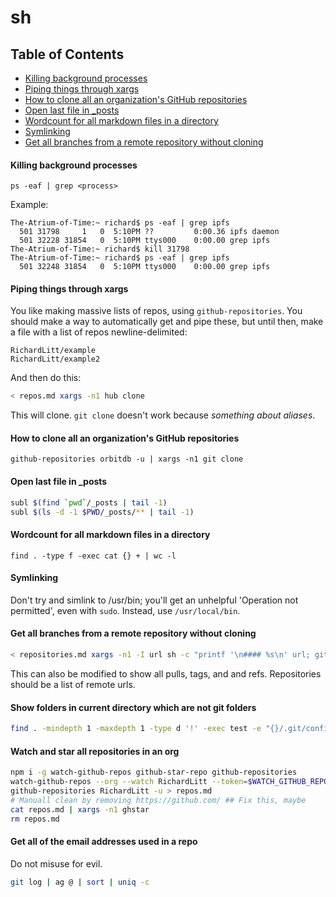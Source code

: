 # sh

<!-- TOC -->

## Table of Contents

- [Killing background processes](#killing-background-processes)
- [Piping things through xargs](#piping-things-through-xargs)
- [How to clone all an organization's GitHub repositories](#how-to-clone-all-an-organizations-github-repositories)
- [Open last file in _posts](#open-last-file-in-_posts)
- [Wordcount for all markdown files in a directory](#wordcount-for-all-markdown-files-in-a-directory)
- [Symlinking](#symlinking)
- [Get all branches from a remote repository without cloning](#get-all-branches-from-a-remote-repository-without-cloning)

<!-- /TOC -->

#### Killing background processes

    ps -eaf | grep <process>

Example:

    The-Atrium-of-Time:~ richard$ ps -eaf | grep ipfs
      501 31798     1   0  5:10PM ??         0:00.36 ipfs daemon
      501 32228 31854   0  5:10PM ttys000    0:00.00 grep ipfs
    The-Atrium-of-Time:~ richard$ kill 31798
    The-Atrium-of-Time:~ richard$ ps -eaf | grep ipfs
      501 32248 31854   0  5:10PM ttys000    0:00.00 grep ipfs

#### Piping things through xargs

You like making massive lists of repos, using `github-repositories`. You should make a way to automatically get and pipe these, but until then, make a file with a list of repos newline-delimited:

```
RichardLitt/example
RichardLitt/example2
```

And then do this:

```sh
< repos.md xargs -n1 hub clone
```

This will clone. `git clone` doesn't work because _something about aliases_.

#### How to clone all an organization's GitHub repositories

```
github-repositories orbitdb -u | xargs -n1 git clone
```

#### Open last file in _posts

```sh
subl $(find `pwd`/_posts | tail -1)
subl $(ls -d -1 $PWD/_posts/** | tail -1)
```

#### Wordcount for all markdown files in a directory

	find . -type f -exec cat {} + | wc -l

#### Symlinking

Don't try and simlink to /usr/bin; you'll get an unhelpful 'Operation not permitted', even with `sudo`. Instead, use `/usr/local/bin`.

#### Get all branches from a remote repository without cloning

```sh
< repositories.md xargs -n1 -I url sh -c "printf '\n#### %s\n' url; git ls-remote url 'refs/head/*'" > repo-refs.md
```

This can also be modified to show all pulls, tags, and and refs. Repositories should be a list of remote urls.

#### Show folders in current directory which are not git folders

```sh
find . -mindepth 1 -maxdepth 1 -type d '!' -exec test -e "{}/.git/config" ';' -print
```

#### Watch and star all repositories in an org

```sh
npm i -g watch-github-repos github-star-repo github-repositories
watch-github-repos --org --watch RichardLitt --token=$WATCH_GITHUB_REPOS
github-repositories RichardLitt -u > repos.md
# Manuall clean by removing https://github.com/ ## Fix this, maybe
cat repos.md | xargs -n1 ghstar
rm repos.md
```

#### Get all of the email addresses used in a repo

Do not misuse for evil.

```sh
git log | ag @ | sort | uniq -c
```
